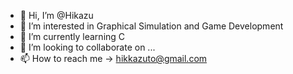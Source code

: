 - 👋 Hi, I’m @Hikazu
- 👀 I’m interested in Graphical Simulation and Game Development
- 🌱 I’m currently learning C
- 💞️ I’m looking to collaborate on ...
- 📫 How to reach me -> hikkazuto@gmail.com

<!---
--->
